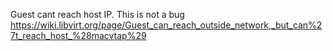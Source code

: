 Guest cant reach host IP. This is not a bug
https://wiki.libvirt.org/page/Guest_can_reach_outside_network,_but_can%27t_reach_host_%28macvtap%29
